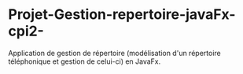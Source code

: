 # Projet-Gestion-repertoire-javaFx-cpi2-
Application de gestion de répertoire (modélisation d'un répertoire téléphonique et gestion de celui-ci) en JavaFx.
